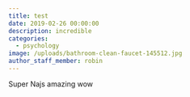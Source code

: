 ```yaml
---
title: test
date: 2019-02-26 00:00:00
description: incredible
categories:
  - psychology
image: /uploads/bathroom-clean-faucet-145512.jpg
author_staff_member: robin
---
```


Super Najs amazing wow